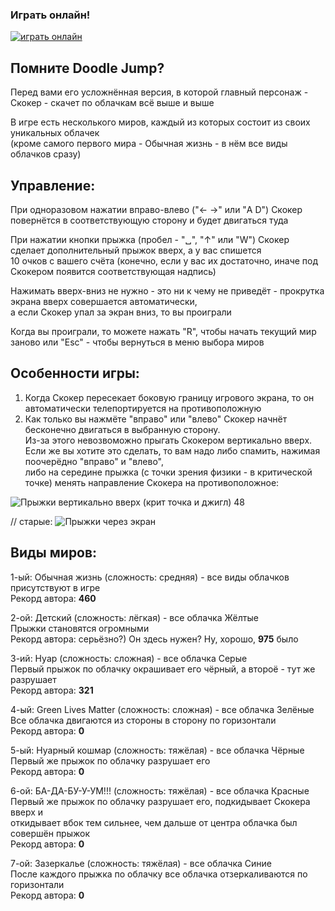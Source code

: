### Играть онлайн!
[![играть онлайн](https://img.shields.io/website?style=plastic&url=https%3A%2F%2Fauzmit.github.io%2FHexlet-Practice_31-group%2F)](https://auzmit.github.io/My_Prig-skok/)

## Помните Doodle Jump?
Перед вами его усложнённая версия, в которой главный персонаж -\
Скокер - скачет по облачкам всё выше и выше

В игре есть несколького миров, каждый из которых состоит из своих уникальных облачек\
(кроме самого первого мира - Обычная жизнь - в нём все виды облачков сразу)

## Управление:
При одноразовом нажатии вправо-влево ("← →" или "A D") Скокер повернётся в соответствующую сторону и будет двигаться туда

При нажатии кнопки прыжка (пробел - "␣", "↑" или "W") Скокер сделает дополнительный прыжок вверх, а у вас спишется\
10 очков с вашего счёта (конечно, если у вас их достаточно, иначе под Скокером появится соответствующая надпись)

Нажимать вверх-вниз не нужно - это ни к чему не приведёт - прокрутка экрана вверх совершается автоматически,\
а если Скокер упал за экран вниз, то вы проиграли

Когда вы проиграли, то можете нажать "R", чтобы начать текущий мир заново или "Esc" - чтобы вернуться в меню выбора миров

## Особенности игры:
1) Когда Скокер пересекает боковую границу игрового экрана, то он автоматически телепортируется на противоположную
2) Как только вы нажмёте "вправо" или "влево" Скокер начнёт бесконечно двигаться в выбранную сторону.\
   Из-за этого невозвоможно прыгать Скокером вертикально вверх.\
   Если же вы хотите это сделать, то вам надо либо спамить, нажимая поочерёдно "вправо" и "влево",\
   либо на середине прыжка (с точки зрения физики - в критической точке) менять направление Скокера на противоположное:

![Прыжки вертикально вверх (крит  точка и джигл) 48](https://github.com/user-attachments/assets/0b5554c8-b1ad-4892-b087-78e512e86844)

// старые:
![Прыжки через экран](https://github.com/user-attachments/assets/5d2470d3-a103-411f-9d14-e435394da553)

## Виды миров:
1-ый: Обычная жизнь (сложность: средняя) - все виды облачков присутствуют в игре\
Рекорд автора: **460**

2-ой: Детский (сложность: лёгкая) - все облачка Жёлтые\
Прыжки становятся огромными\
Рекорд автора: серьёзно?) Он здесь нужен? Ну, хорошо, **975** было

3-ий: Нуар (сложность: сложная) - все облачка Серые\
Первый прыжок по облачку окрашивает его чёрный, а второё - тут же разрушает\
Рекорд автора: **321**

4-ый: Green Lives Matter (сложность: сложная) - все облачка Зелёные\
Все облачка двигаются из стороны в сторону по горизонтали\
Рекорд автора: **0**

5-ый: Нуарный кошмар (сложность: тяжёлая) - все облачка Чёрные\
Первый же прыжок по облачку разрушает его\
Рекорд автора: **0**

6-ой: БА-ДА-БУ-У-УМ!!! (сложность: тяжёлая) - все облачка Красные\
Первый же прыжок по облачку разрушает его, подкидывает Скокера вверх и\
откидывает вбок тем сильнее, чем дальше от центра облачка был совершён прыжок\
Рекорд автора: **0**

7-ой: Зазеркалье (сложность: тяжёлая) - все облачка Синие\
После каждого прыжка по облачку все облачка отзеркаливаются по горизонтали\
Рекорд автора: **0**
